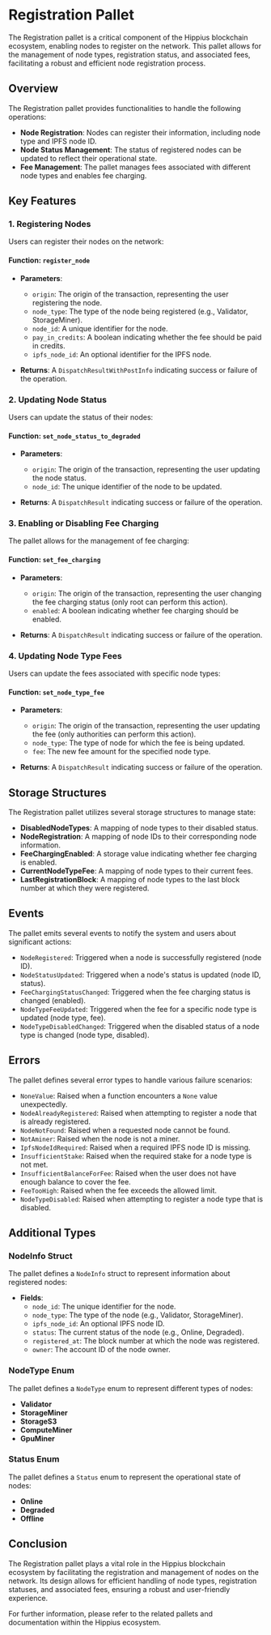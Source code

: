 # Registration Pallet

The Registration pallet is a critical component of the Hippius blockchain ecosystem, enabling nodes to register on the network. This pallet allows for the management of node types, registration status, and associated fees, facilitating a robust and efficient node registration process.

## Overview

The Registration pallet provides functionalities to handle the following operations:

- **Node Registration**: Nodes can register their information, including node type and IPFS node ID.
- **Node Status Management**: The status of registered nodes can be updated to reflect their operational state.
- **Fee Management**: The pallet manages fees associated with different node types and enables fee charging.

## Key Features

### 1. Registering Nodes

Users can register their nodes on the network:

#### Function: `register_node`

- **Parameters**:
  - `origin`: The origin of the transaction, representing the user registering the node.
  - `node_type`: The type of the node being registered (e.g., Validator, StorageMiner).
  - `node_id`: A unique identifier for the node.
  - `pay_in_credits`: A boolean indicating whether the fee should be paid in credits.
  - `ipfs_node_id`: An optional identifier for the IPFS node.

- **Returns**: A `DispatchResultWithPostInfo` indicating success or failure of the operation.

### 2. Updating Node Status

Users can update the status of their nodes:

#### Function: `set_node_status_to_degraded`

- **Parameters**:
  - `origin`: The origin of the transaction, representing the user updating the node status.
  - `node_id`: The unique identifier of the node to be updated.

- **Returns**: A `DispatchResult` indicating success or failure of the operation.

### 3. Enabling or Disabling Fee Charging

The pallet allows for the management of fee charging:

#### Function: `set_fee_charging`

- **Parameters**:
  - `origin`: The origin of the transaction, representing the user changing the fee charging status (only root can perform this action).
  - `enabled`: A boolean indicating whether fee charging should be enabled.

- **Returns**: A `DispatchResult` indicating success or failure of the operation.

### 4. Updating Node Type Fees

Users can update the fees associated with specific node types:

#### Function: `set_node_type_fee`

- **Parameters**:
  - `origin`: The origin of the transaction, representing the user updating the fee (only authorities can perform this action).
  - `node_type`: The type of node for which the fee is being updated.
  - `fee`: The new fee amount for the specified node type.

- **Returns**: A `DispatchResult` indicating success or failure of the operation.

## Storage Structures

The Registration pallet utilizes several storage structures to manage state:

- **DisabledNodeTypes**: A mapping of node types to their disabled status.
- **NodeRegistration**: A mapping of node IDs to their corresponding node information.
- **FeeChargingEnabled**: A storage value indicating whether fee charging is enabled.
- **CurrentNodeTypeFee**: A mapping of node types to their current fees.
- **LastRegistrationBlock**: A mapping of node types to the last block number at which they were registered.

## Events

The pallet emits several events to notify the system and users about significant actions:

- `NodeRegistered`: Triggered when a node is successfully registered (node ID).
- `NodeStatusUpdated`: Triggered when a node's status is updated (node ID, status).
- `FeeChargingStatusChanged`: Triggered when the fee charging status is changed (enabled).
- `NodeTypeFeeUpdated`: Triggered when the fee for a specific node type is updated (node type, fee).
- `NodeTypeDisabledChanged`: Triggered when the disabled status of a node type is changed (node type, disabled).

## Errors

The pallet defines several error types to handle various failure scenarios:

- `NoneValue`: Raised when a function encounters a `None` value unexpectedly.
- `NodeAlreadyRegistered`: Raised when attempting to register a node that is already registered.
- `NodeNotFound`: Raised when a requested node cannot be found.
- `NotAminer`: Raised when the node is not a miner.
- `IpfsNodeIdRequired`: Raised when a required IPFS node ID is missing.
- `InsufficientStake`: Raised when the required stake for a node type is not met.
- `InsufficientBalanceForFee`: Raised when the user does not have enough balance to cover the fee.
- `FeeTooHigh`: Raised when the fee exceeds the allowed limit.
- `NodeTypeDisabled`: Raised when attempting to register a node type that is disabled.

## Additional Types

### NodeInfo Struct

The pallet defines a `NodeInfo` struct to represent information about registered nodes:

- **Fields**:
  - `node_id`: The unique identifier for the node.
  - `node_type`: The type of the node (e.g., Validator, StorageMiner).
  - `ipfs_node_id`: An optional IPFS node ID.
  - `status`: The current status of the node (e.g., Online, Degraded).
  - `registered_at`: The block number at which the node was registered.
  - `owner`: The account ID of the node owner.

### NodeType Enum

The pallet defines a `NodeType` enum to represent different types of nodes:

- **Validator**
- **StorageMiner**
- **StorageS3**
- **ComputeMiner**
- **GpuMiner**

### Status Enum

The pallet defines a `Status` enum to represent the operational state of nodes:

- **Online**
- **Degraded**
- **Offline**

## Conclusion

The Registration pallet plays a vital role in the Hippius blockchain ecosystem by facilitating the registration and management of nodes on the network. Its design allows for efficient handling of node types, registration statuses, and associated fees, ensuring a robust and user-friendly experience.

For further information, please refer to the related pallets and documentation within the Hippius ecosystem.